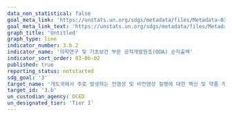 ```yaml
---
data_non_statistical: false
goal_meta_link: 'https://unstats.un.org/sdgs/metadata/files/Metadata-03-0b-02.pdf'
goal_meta_link_text: 'https://unstats.un.org/sdgs/metadata/files/Metadata-03-0b-02.pdf'
graph_title: 'Untitled'
graph_type: line
indicator_number: 3.b.2
indicator_name: '의학연구 및 기초보건 부문 공적개발원조(ODA) 순지출액'
indicator_sort_order: 03-0b-02
published: true
reporting_status: notstarted
sdg_goal: '3'
target_name: '개도국에서 주로 발생하는 전염성 및 비전염성 질병에 대한 백신 및 약품 개발과 연구 지원, 저렴한 가격의 필수 의약품 및 백신의 제공, 특히 모두에게 의약품에 대한 접근을 보장'
target_id: '3.b'
un_custodian_agency: OCED
un_designated_tier: 'Tier I'
---
```

